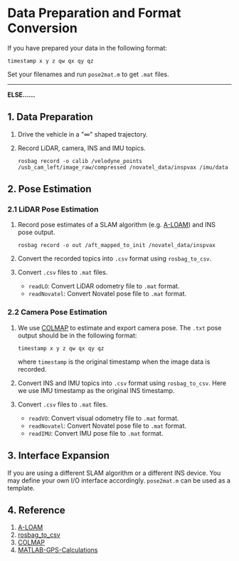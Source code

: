 # Data Preparation and Format Conversion

If you have prepared your data in the following format:

```text
timestamp x y z qw qx qy qz
```

Set your filenames and run `pose2mat.m` to get `.mat` files.

------

**ELSE......**

## 1. Data Preparation

1. Drive the vehicle in a "$\infty$" shaped trajectory.
2. Record LiDAR, camera, INS and IMU topics.

    ```shell
    rosbag record -o calib /velodyne_points /usb_cam_left/image_raw/compressed /novatel_data/inspvax /imu/data
    ```

## 2. Pose Estimation

### 2.1 LiDAR Pose Estimation

1. Record pose estimates of a SLAM algorithm (e.g. [A-LOAM](https://github.com/HKUST-Aerial-Robotics/A-LOAM)) and INS pose output.

    ```shell
    rosbag record -o out /aft_mapped_to_init /novatel_data/inspvax
    ```

2. Convert the recorded topics into `.csv` format using `rosbag_to_csv`.
3. Convert `.csv` files to `.mat` files.
    - `readLO`: Convert LiDAR odometry file to `.mat` format.
    - `readNovatel`: Convert Novatel pose file to `.mat` format.

### 2.2 Camera Pose Estimation

1. We use [COLMAP](https://github.com/colmap/colmap) to estimate and export camera pose. The `.txt` pose output should be in the following format:

    ```text
    timestamp x y z qw qx qy qz
    ```

    where `timestamp` is the original timestamp when the image data is recorded.

2. Convert INS and IMU topics into `.csv` format using `rosbag_to_csv`. Here we use IMU timestamp as the original INS timestamp.
3. Convert `.csv` files to `.mat` files.
    - `readVO`: Convert visual odometry file to `.mat` format.
    - `readNovatel`: Convert Novatel pose file to `.mat` format.
    - `readIMU`: Convert IMU pose file to `.mat` format.

## 3. Interface Expansion

If you are using a different SLAM algorithm or a different INS device. You may define your own I/O interface accordingly. `pose2mat.m` can be used as a template.

## 4. Reference

1. [A-LOAM](https://github.com/HKUST-Aerial-Robotics/A-LOAM)
2. [rosbag_to_csv](https://github.com/AtsushiSakai/rosbag_to_csv)
3. [COLMAP](https://github.com/colmap/colmap)
4. [MATLAB-GPS-Calculations](https://github.com/alexbuczynsky/MATLAB-GPS-Calculations)
